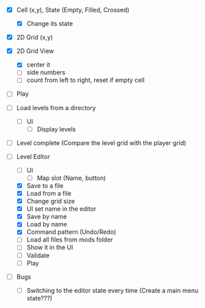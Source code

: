 ﻿- [x] Cell (x,y), State (Empty, Filled, Crossed)
    - [x] Change its state
- [x] 2D Grid (x,y)
- [x] 2D Grid View
    - [x] center it
    - [ ] side numbers
    - [ ] count from left to right, reset if empty cell

- [ ] Play
- [ ] Load levels from a directory
    - [ ] UI
        - [ ] Display levels

- [ ] Level complete (Compare the level grid with the player grid)


- [ ] Level Editor
    - [ ] UI
      - [ ] Map slot (Name, button)
    - [x] Save to a file
    - [x] Load from a file
    - [x] Change grid size
    - [x] UI set name in the editor
    - [x] Save by name
    - [x] Load by name
    - [x] Command pattern (Undo/Redo)
    - [ ] Load all files from mods folder
    - [ ] Show it in the UI
    - [ ] Validate
    - [ ] Play

- [ ] Bugs
  - [ ] Switching to the editor state every time (Create a main menu state???)